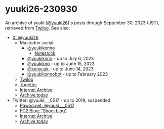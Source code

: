 # yuuki26-230930

An archive of yuuki ([@yuuki26](https://x.com/yuuki26))'s posts through
September 30, 2023 (JST), retrieved from
[Twilog](https://twilog.togetter.com/yuuki26).  See also:

* [X: @yuuki26](https://x.com/yuuki26)
    * Mastodon.social
       * [@yuukikonno](https://mastodon.social/@yuukikonno)
           * [Notestock](https://notestock.osa-p.net/@yuukikonno@mastodon.social/view)
       * [@yuukiknno](https://mastodon.social/@yuukiknno) - up to July 6, 2023
       * [@yuukikno](https://mastodon.social/@yuukikno) - up to June 15, 2023
       * [@konyuuk](https://mastodon.social/@konyuuk) - up to June 14, 2023
       * [@yuukikonnobot](https://mastodon.social/@yuukikonnobot) - up to February 2023
    * [Twilog](https://twilog.togetter.com/yuuki26)
    * [Togetter](https://togetter.com/li/2144709)
    * [Internet Archive](https://web.archive.org/web/*/https://twitter.com/yuuki26/status*)
    * [Archive.today](https://archive.is/https://twitter.com/yuuki26/*)
* Twitter: @yuuki___0517 - up to 2019, suspended
    * [Pawoo.net: @yuuki___0517](https://pawoo.net/@yuuki___0517)
    * [FC2 Blog: "Shogi blog"](https://yuukishogi.blog.fc2.com/)
    * [Internet Archive](https://web.archive.org/web/*/https://twitter.com/yuuki___0517/status*)
    * [Archive.today](https://archive.is/https://twitter.com/yuuki___0517/*)
